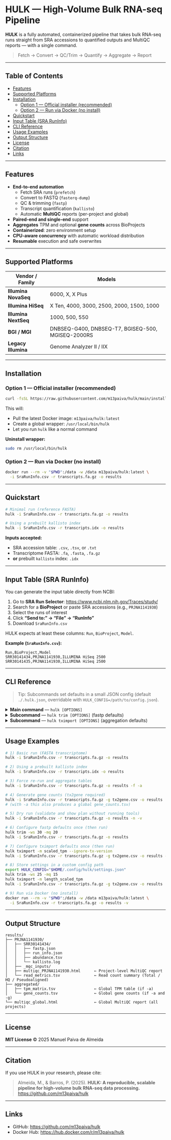# **HULK** — High-Volume Bulk RNA-seq Pipeline

**HULK** is a fully automated, containerized pipeline that takes bulk RNA-seq runs straight from SRA accessions to quantified outputs and MultiQC reports — with a single command.

> Fetch → Convert → QC/Trim → Quantify → Aggregate → Report

---

## Table of Contents

- [Features](#features)
- [Supported Platforms](#supported-platforms)
- [Installation](#installation)
  - [Option 1 — Official installer (recommended)](#option-1--official-installer-recommended)
  - [Option 2 — Run via Docker (no install)](#option-2--run-via-docker-no-install)
- [Quickstart](#quickstart)
- [Input Table (SRA RunInfo)](#input-table-sra-runinfo)
- [CLI Reference](#cli-reference)
- [Usage Examples](#usage-examples)
- [Output Structure](#output-structure)
- [License](#license)
- [Citation](#citation)
- [Links](#links)

---

## Features

- **End-to-end automation**
  - Fetch SRA runs (`prefetch`)
  - Convert to FASTQ (`fasterq-dump`)
  - QC & trimming (`fastp`)
  - Transcript quantification (`kallisto`)
  - Automatic **MultiQC** reports (per-project and global)
- **Paired-end and single-end** support
- **Aggregates** TPM and optional **gene counts** across BioProjects
- **Containerized**: zero environment setup
- **CPU-aware concurrency** with automatic workload distribution
- **Resumable** execution and safe overwrites

---

## Supported Platforms

| Vendor / Family        | Models                                                                 |
|------------------------|-------------------------------------------------------------------------|
| **Illumina NovaSeq**   | 6000, X, X Plus                                                         |
| **Illumina HiSeq**     | X Ten, 4000, 3000, 2500, 2000, 1500, 1000                              |
| **Illumina NextSeq**   | 1000, 500, 550                                                          |
| **BGI / MGI**          | DNBSEQ-G400, DNBSEQ-T7, BGISEQ-500, MGISEQ-2000RS                      |
| **Legacy Illumina**    | Genome Analyzer II / IIX                                               |

---

## Installation

### Option 1 — Official installer (recommended)

```bash
curl -fsSL https://raw.githubusercontent.com/m13paiva/hulk/main/install_hulk.sh | bash
```

This will:

- Pull the latest Docker image: `m13paiva/hulk:latest`
- Create a global wrapper: `/usr/local/bin/hulk`
- Let you run `hulk` like a normal command

**Uninstall wrapper:**
```bash
sudo rm /usr/local/bin/hulk
```

### Option 2 — Run via Docker (no install)

```bash
docker run --rm -v "$PWD":/data -w /data m13paiva/hulk:latest \
  -i SraRunInfo.csv -r transcripts.fa.gz -o results
```

---

## Quickstart

```bash
# Minimal run (reference FASTA)
hulk -i SraRunInfo.csv -r transcripts.fa.gz -o results

# Using a prebuilt kallisto index
hulk -i SraRunInfo.csv -r transcripts.idx -o results
```

**Inputs accepted:**
- SRA accession table: `.csv`, `.tsv`, or `.txt`
- Transcriptome FASTA: `.fa`, `.fasta`, `.fa.gz`
- **or** prebuilt `kallisto` index: `.idx`

---

## Input Table (SRA RunInfo)

You can generate the input table directly from NCBI:

1. Go to **SRA Run Selector**: https://www.ncbi.nlm.nih.gov/Traces/study/
2. Search for a **BioProject** or paste SRA accessions (e.g., `PRJNA1141930`)
3. Select the runs of interest
4. Click **“Send to:” → “File” → “RunInfo”**
5. Download `SraRunInfo.csv`

HULK expects at least these columns: `Run`, `BioProject`, `Model`.

**Example (`SraRunInfo.csv`):**
```csv
Run,BioProject,Model
SRR30141434,PRJNA1141930,ILLUMINA HiSeq 2500
SRR30141435,PRJNA1141930,ILLUMINA HiSeq 2500
```

---

## CLI Reference

> Tip: Subcommands set defaults in a small JSON config (default `./.hulk.json`, overridable with `HULK_CONFIG=/path/to/config.json`).

<details>
<summary><strong>Main command</strong> — <code>hulk [OPTIONS]</code></summary>

```text
Required I/O
  -i, --input FILE
      Input table (.csv, .tsv, or .txt) with columns: Run, BioProject, Model.  [required]

  -r, --reference FILE
      Reference transcriptome (.fasta, .fa, .fa.gz) or kallisto index (.idx).  [required]

Outputs & performance
  -o, --output DIRECTORY
      Output directory.  [default: output]

  --min-threads INTEGER
      Minimum number of threads per SRR.  [default: 4]

  -t, --max-threads INTEGER
      Maximum total threads.  [default: 10]

Behavior flags
  -v, --verbose
      Show live progress bars and tool logs.

  -f, --force, --overwrite
      Force re-run: overwrite totally/partially processed SRRs.

  -a, --aggregate, --overall-table
      Create a merged TPM table across all BioProjects; if --gene-counts is set,
      also write a global gene-counts table.

  -n, --dry-run
      Validate inputs and configuration, print plan, and exit without running tools.

  -g, --gene-counts FILE
      Enable gene counts using a tx2gene (.csv) with columns transcript_id,gene_id.

  --keep-fastq
      Keep FASTQ files.

  -V, --version
      Show the version and exit.

  -h, --help
      Show this message and exit.
```
</details>

<details>
<summary><strong>Subcommand</strong> — <code>hulk trim [OPTIONS]</code> (fastp defaults)</summary>

```text
  -ws, --window-size INTEGER     fastp sliding window size.
  -mq, --mean-quality INTEGER    fastp mean quality threshold.
  --config FILE                  Settings JSON (default: $HULK_CONFIG or ./.hulk.json).
  -h, --help                     Show help and exit.
```

**Examples:**
```bash
# Show help
hulk trim -h

# Set sliding window and mean quality (persisted)
hulk trim -ws 30 -mq 20
```
</details>

<details>
<summary><strong>Subcommand</strong> — <code>hulk tximport [OPTIONS]</code> (aggregation defaults)</summary>

```text
  -m, --mode [raw_counts|length_scaled_tpm|scaled_tpm|dtu_scaled_tpm]
      tximport aggregation / normalization mode.

  --ignore-tx-version
      Strip transcript version suffixes before matching (default: off).

  --config FILE
      Settings JSON (default: $HULK_CONFIG or ./.hulk.json).

  -h, --help
      Show help and exit.
```

**Examples:**
```bash
# Show help
hulk tximport -h

# Set mode and strip transcript version suffixes (persisted)
hulk tximport -m scaled_tpm --ignore-tx-version
```
</details>

---

## Usage Examples

```bash
# 1) Basic run (FASTA transcriptome)
hulk -i SraRunInfo.csv -r transcripts.fa.gz -o results

# 2) Using a prebuilt kallisto index
hulk -i SraRunInfo.csv -r transcripts.idx -o results

# 3) Force re-run and aggregate tables
hulk -i SraRunInfo.csv -r transcripts.fa.gz -o results -f -a

# 4) Generate gene counts (tx2gene required)
hulk -i SraRunInfo.csv -r transcripts.fa.gz -g tx2gene.csv -o results
# (with -a this also produces a global gene_counts.tsv)

# 5) Dry run (validate and show plan without running tools)
hulk -i SraRunInfo.csv -r transcripts.fa.gz -o results -n -v

# 6) Configure fastp defaults once (then run)
hulk trim -ws 30 -mq 20
hulk -i SraRunInfo.csv -r transcripts.fa.gz -o results

# 7) Configure tximport defaults once (then run)
hulk tximport -m scaled_tpm --ignore-tx-version
hulk -i SraRunInfo.csv -r transcripts.fa.gz -g tx2gene.csv -o results -a

# 8) Store settings in a custom config path
export HULK_CONFIG="$HOME/.config/hulk/settings.json"
hulk trim -ws 25 -mq 15
hulk tximport -m length_scaled_tpm
hulk -i SraRunInfo.csv -r transcripts.fa.gz -g tx2gene.csv -o results

# 9) Run via Docker (no install)
docker run --rm -v "$PWD":/data -w /data m13paiva/hulk:latest \
  -i SraRunInfo.csv -r transcripts.fa.gz -o results -v
```

---

## Output Structure

```text
results/
├── PRJNA1141930/
│   ├── SRR30141434/
│   │   ├── fastp.json
│   │   ├── run_info.json
│   │   ├── abundance.tsv
│   │   └── kallisto.log
│   ├── _mqc_inputs/
│   ├── multiqc_PRJNA1141930.html      ← Project-level MultiQC report
│   └── read_metrics.tsv               ← Read count summary (Total / HQ / Pseudoaligned)
├── aggregated/
│   ├── tpm_matrix.tsv                 ← Global TPM table (if -a)
│   └── gene_counts.tsv                ← Global gene counts (if -a and -g)
└── multiqc_global.html                ← Global MultiQC report (all projects)
```

---

## License

**MIT License** © 2025 Manuel Paiva de Almeida

---

## Citation

If you use HULK in your research, please cite:

> Almeida, M., & Barros, P. (2025). **HULK: A reproducible, scalable pipeline for high-volume bulk RNA-seq data processing.**  
> https://github.com/m13paiva/hulk

---

## Links

- GitHub: <https://github.com/m13paiva/hulk>  
- Docker Hub: <https://hub.docker.com/r/m13paiva/hulk>
